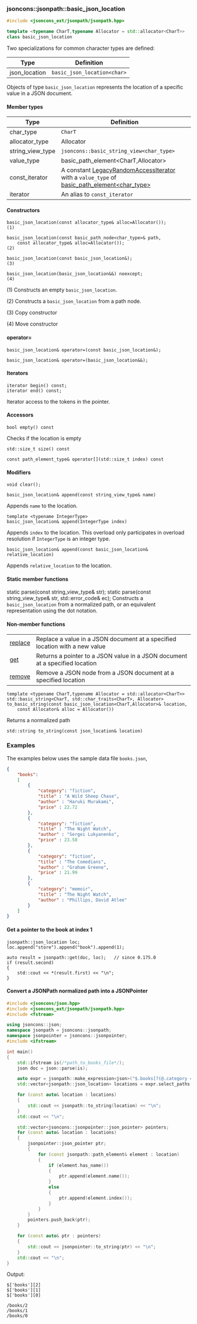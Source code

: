### jsoncons::jsonpath::basic_json_location

```cpp
#include <jsoncons_ext/jsonpath/jsonpath.hpp>

template <typename CharT,typename Allocator = std::allocator<CharT>>     (since 0.172.0)
class basic_json_location
```

Two specializations for common character types are defined:

Type      |Definition
----------|------------------------------
json_location   |`basic_json_location<char>`

Objects of type `basic_json_location` represents the location of a specific value in a JSON document.

#### Member types
Type        |Definition
------------|------------------------------
char_type   | `CharT`
allocator_type | Allocator
string_view_type | `jsoncons::basic_string_view<char_type>`
value_type  | basic_path_element<CharT,Allocator>
const_iterator | A constant [LegacyRandomAccessIterator](https://en.cppreference.com/w/cpp/named_req/RandomAccessIterator) with a `value_type` of [basic_path_element<char_type>](basic_path_element.md)
iterator    | An alias to `const_iterator`

#### Constructors

    basic_json_location(const allocator_type& alloc=Allocator());         (1)

    basic_json_location(const basic_path_node<char_type>& path, 
        const allocator_type& alloc=Allocator());                         (2)

    basic_json_location(const basic_json_location&);                      (3)

    basic_json_location(basic_json_location&&) noexcept;                  (4)

(1) Constructs an empty `basic_json_location`.

(2) Constructs a `basic_json_location` from a path node.

(3) Copy constructor

(4) Move constructor

#### operator=

    basic_json_location& operator=(const basic_json_location&);

    basic_json_location& operator=(basic_json_location&&);

#### Iterators

    iterator begin() const;
    iterator end() const;
Iterator access to the tokens in the pointer.

#### Accessors

    bool empty() const
Checks if the location is empty

    std::size_t size() const

    const path_element_type& operator[](std::size_t index) const

#### Modifiers

    void clear();    

    basic_json_location& append(const string_view_type& name)
Appends `name` to the location.

    template <typename IntegerType>
    basic_json_location& append(IntegerType index) 
Appends `index` to the location.
This overload only participates in overload resolution if `IntegerType` is an integer type.

    basic_json_location& append(const basic_json_location& relative_location)
Appends `relative_location` to the location.

#### Static member functions

   static parse(const string_view_type& str);
   static parse(const string_view_type& str, std::error_code& ec);
Constructs a `basic_json_location` from a normalized path, or an equivalent representation
using the dot notation.

#### Non-member functions

<table border="0">
  <tr>
    <td><a href="replace.md">replace</a></td>
    <td>Replace a value in a JSON document at a specified location with a new value</td> 
  </tr>
  <tr>
    <td><a href="get.md">get</a></td>
    <td>Returns a pointer to a JSON value in a JSON document at a specified location</td> 
  </tr>
  <tr>
    <td><a href="remove.md">remove</a></td>
    <td>Remove a JSON node from a JSON document at a specified location</td> 
  </tr>
</table>

    template <typename CharT,typename Allocator = std::allocator<CharT>>
    std::basic_string<CharT, std::char_traits<CharT>, Allocator> to_basic_string(const basic_json_location<CharT,Allocator>& location, 
        const Allocator& alloc = Allocator())
Returns a normalized path

    std::string to_string(const json_location& location)

### Examples

The examples below uses the sample data file `books.json`, 

```json
{
    "books":
    [
        {
            "category": "fiction",
            "title" : "A Wild Sheep Chase",
            "author" : "Haruki Murakami",
            "price" : 22.72
        },
        {
            "category": "fiction",
            "title" : "The Night Watch",
            "author" : "Sergei Lukyanenko",
            "price" : 23.58
        },
        {
            "category": "fiction",
            "title" : "The Comedians",
            "author" : "Graham Greene",
            "price" : 21.99
        },
        {
            "category": "memoir",
            "title" : "The Night Watch",
            "author" : "Phillips, David Atlee"
        }
    ]
}
```
                         
#### Get a pointer to the book at index 1

```
jsonpath::json_location loc;
loc.append("store").append("book").append(1);

auto result = jsonpath::get(doc, loc);   // since 0.175.0   
if (result.second)
{
    std::cout << *(result.first) << "\n";
}
```
                        
#### Convert a JSONPath normalized path into a JSONPointer                        
 
```cpp
#include <jsoncons/json.hpp>
#include <jsoncons_ext/jsonpath/jsonpath.hpp>
#include <fstream>

using jsoncons::json; 
namespace jsonpath = jsoncons::jsonpath;
namespace jsonpointer = jsoncons::jsonpointer;
#include <ifstream>

int main()
{
    std::ifstream is(/*path_to_books_file*/);
    json doc = json::parse(is);

    auto expr = jsonpath::make_expression<json>("$.books[?(@.category == 'fiction')]");
    std::vector<jsonpath::json_location> locations = expr.select_paths(doc, jsonpath::result_options::sort_descending);

    for (const auto& location : locations)
    {
        std::cout << jsonpath::to_string(location) << "\n";
    }
    std::cout << "\n";

    std::vector<jsoncons::jsonpointer::json_pointer> pointers;
    for (const auto& location : locations)
    {
        jsonpointer::json_pointer ptr;
        {
            for (const jsonpath::path_element& element : location)
            {
                if (element.has_name())
                {
                    ptr.append(element.name());
                }
                else
                {
                    ptr.append(element.index());
                }
            }
        }
        pointers.push_back(ptr);
    }

    for (const auto& ptr : pointers)
    {
        std::cout << jsonpointer::to_string(ptr) << "\n";
    }
    std::cout << "\n";
} 
```

Output:

```
$['books'][2]
$['books'][1]
$['books'][0]

/books/2
/books/1
/books/0
```
                        
